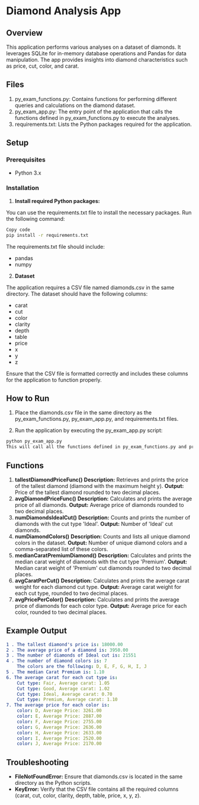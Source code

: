 # Diamond Analysis App

## Overview

This application performs various analyses on a dataset of diamonds. It leverages SQLite for in-memory database operations and Pandas for data manipulation. The app provides insights into diamond characteristics such as price, cut, color, and carat.

## Files
1. py_exam_functions.py: Contains functions for performing different queries and calculations on the diamond dataset.
2. py_exam_app.py: The entry point of the application that calls the functions defined in py_exam_functions.py to execute the analyses.
3. requirements.txt: Lists the Python packages required for the application.

## Setup

### Prerequisites
- Python 3.x

### Installation
1. __Install required Python packages:__

You can use the requirements.txt file to install the necessary packages. Run the following command:

```bash
Copy code
pip install -r requirements.txt
```
The requirements.txt file should include:

- pandas
- numpy

2. __Dataset__

The application requires a CSV file named diamonds.csv in the same directory. The dataset should have the following columns:

- carat
- cut
- color
- clarity
- depth
- table
- price
- x
- y
- z

Ensure that the CSV file is formatted correctly and includes these columns for the application to function properly.

## How to Run

1. Place the diamonds.csv file in the same directory as the py_exam_functions.py, py_exam_app.py, and requirements.txt files.

2. Run the application by executing the py_exam_app.py script:

```bash
python py_exam_app.py
This will call all the functions defined in py_exam_functions.py and print the results to the console.
```

## Functions

1. __tallestDiamondPriceFunc()__
__Description:__ Retrieves and prints the price of the tallest diamond (diamond with the maximum height y).
__Output:__ Price of the tallest diamond rounded to two decimal places.
2. __avgDiamondPriceFunc()__
__Description:__ Calculates and prints the average price of all diamonds.
__Output:__ Average price of diamonds rounded to two decimal places.
3. __numDiamondsIdealCut()__
__Description:__ Counts and prints the number of diamonds with the cut type 'Ideal'.
__Output:__ Number of 'Ideal' cut diamonds.
4. __numDiamondColors()__
__Description:__ Counts and lists all unique diamond colors in the dataset.
__Output:__ Number of unique diamond colors and a comma-separated list of these colors.
5. __medianCaratPremiumDiamond()__
__Description:__ Calculates and prints the median carat weight of diamonds with the cut type 'Premium'.
__Output:__ Median carat weight of 'Premium' cut diamonds rounded to two decimal places.
6. __avgCaratPerCut()__
__Description:__ Calculates and prints the average carat weight for each diamond cut type.
__Output:__ Average carat weight for each cut type, rounded to two decimal places.
7. __avgPricePerColor()__
__Description:__ Calculates and prints the average price of diamonds for each color type.
__Output:__ Average price for each color, rounded to two decimal places.

## Example Output
```yaml
1 . The tallest diamond's price is: 18000.00
2 . The average price of a diamond is: 3950.00
3 . The number of diamonds of Ideal cut is: 21551
4 . The number of diamond colors is: 7
    The colors are the following: D, E, F, G, H, I, J
5 . The median Carat Premium is: 1.10
6. The average carat for each cut type is:
    Cut type: Fair, Average carat: 1.05
    Cut type: Good, Average carat: 1.02
    Cut type: Ideal, Average carat: 0.70
    Cut type: Premium, Average carat: 1.10
7. The average price for each color is:
    color: D, Average Price: 3261.00
    color: E, Average Price: 2887.00
    color: F, Average Price: 2755.00
    color: G, Average Price: 2636.00
    color: H, Average Price: 2633.00
    color: I, Average Price: 2520.00
    color: J, Average Price: 2170.00
```

## Troubleshooting

- __FileNotFoundError:__ Ensure that diamonds.csv is located in the same directory as the Python scripts.
- __KeyError:__ Verify that the CSV file contains all the required columns (carat, cut, color, clarity, depth, table, price, x, y, z).